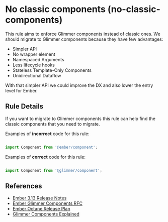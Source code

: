 # No classic components (no-classic-components)

This rule aims to enforce Glimmer components instead of classic ones. We should migrate to Glimmer components because
they have few advantages:
- Simpler API
- No wrapper element
- Namespaced Arguments
- Less lifecycle hooks
- Stateless Template-Only Components
- Unidirectional Dataflow

With that simpler API we could improve the DX and also lower the entry level for Ember.

## Rule Details

If you want to migrate to Glimmer components this rule can help find the classic components that you need to migrate.

Examples of **incorrect** code for this rule:

```js

import Component from '@ember/component';

```

Examples of **correct** code for this rule:

```js

import Component from '@glimmer/component';

```

## References

* [Ember 3.13 Release Notes](https://blog.emberjs.com/2019/09/25/ember-3-13-released.html)
* [Ember Glimmer Components RFC](https://github.com/emberjs/rfcs/blob/master/text/0416-glimmer-components.md)
* [Ember Octane Release Plan](https://blog.emberjs.com/2019/08/15/octane-release-plan.html)
* [Glimmer Components Explained](https://www.pzuraq.com/coming-soon-in-ember-octane-part-5-glimmer-components/)
